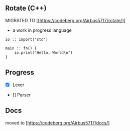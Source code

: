
## Rotate (C++)
MIGRATED TO [[https://codeberg.org/Airbus5717/rotate/]]

- a work in progress language 

```odin
io :: import("std")

main :: fn() {
	io.print("Hello, World\n")
}
```


## Progress
- [x] Lexer
- [] Parser

## Docs
 moved to [https://codeberg.org/Airbus5717/docs/]


